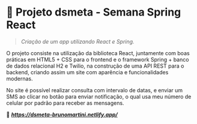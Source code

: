 # :hammer: Projeto dsmeta - Semana Spring React
> _Criação de um app utilizando React e Spring._


O projeto consiste na utilização da biblioteca React, juntamente com boas práticas em HTML5 + CSS para o frontend e o framework Spring + banco de dados relacional H2 e Twilio, na construção de uma API REST para o backend, criando assim um site com aparência e funcionalidades modernas.

No site é possível realizar consulta com intervalo de datas, e enviar um SMS ao clicar no botão para enviar notificação, o qual usa meu número de celular por padrão para receber as mensagens.


:link: **_https://dsmeta-brunomartini.netlify.app/_** 
